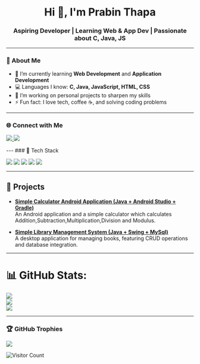 <h1 align="center">Hi 👋, I'm Prabin Thapa</h1>
<h3 align="center">Aspiring Developer | Learning Web & App Dev | Passionate about C, Java, JS</h3>     

---

### 🧠 About Me
- 🌱 I’m currently learning **Web Development** and **Application Development**   
- 💻 Languages I know: **C, Java, JavaScript, HTML, CSS**
- 🔭 I’m working on personal projects to sharpen my skills  
- ⚡ Fun fact: I love tech, coffee ☕, and solving coding problems  

---   
### 🌐 Connect with Me 
<p align="left"> 
  <a href="https://www.facebook.com/share/18sbxsq29n/" target="_blank">
    <img src="https://img.shields.io/badge/FaceBook-0077B5?style=for-the-badge&logo=facebook&logoColor=white"/> 
  </a>
  
  <a href="prth_bca2080@lict.edu.np">
    <img src="https://img.shields.io/badge/Gmail-D14836?style=for-the-badge&logo=gmail&logoColor=white"/>
  </a>
</p> 
---
### 🚀 Tech Stack
<p align="left">
  <img src="https://img.shields.io/badge/C-00599C?style=for-the-badge&logo=c&logoColor=white"/>
  <img src="https://img.shields.io/badge/Java-ED8B00?style=for-the-badge&logo=java&logoColor=white"/>
  <img src="https://img.shields.io/badge/JavaScript-F7DF1E?style=for-the-badge&logo=javascript&logoColor=black"/>
  <img src="https://img.shields.io/badge/HTML5-E34F26?style=for-the-badge&logo=html5&logoColor=white"/>
  <img src="https://img.shields.io/badge/CSS3-1572B6?style=for-the-badge&logo=css3&logoColor=white"/>
</p>

---

## 🚀 Projects

- **[Simple Calculator Android  Application (Java + Android Studio + Gradle)](https://github.com/Prabinthapadev21/Calculator_App)**        
  An Android application and a simple calculator which calculates Addition,Subtraction,Multiplication,Division and Modulus.

- **[Simple Library Management System (Java + Swing + MySql)](https://github.com/Prabinthapadev21/Java_Exam_Oriented_Questions/tree/main/LMS)**  
A desktop application for managing books, featuring CRUD operations and database integration.
---

# 📊 GitHub Stats:
![](https://github-readme-stats.vercel.app/api?username=Prabinthapadev21&theme=holi&hide_border=false&include_all_commits=false&count_private=false)<br/>
![](https://nirzak-streak-stats.vercel.app/?user=Prabinthapadev21&theme=holi&hide_border=false)<br/>
![](https://github-readme-stats.vercel.app/api/top-langs/?username=Prabinthapadev21&theme=holi&hide_border=false&include_all_commits=false&count_private=false&layout=compact)
 
---
### 🏆 GitHub Trophies
![](https://github-profile-trophy.vercel.app/?username=Prabinthapadev21&theme=radical&no-frame=false&no-bg=true&margin-w=4)

![Visitor Count](https://visitor-badge.laobi.icu/badge?page_id=prabinthapadev21.yourusername)

